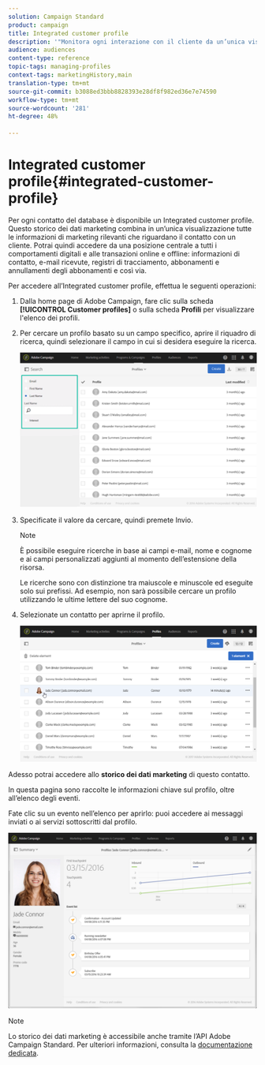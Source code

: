 ```yaml
---
solution: Campaign Standard
product: campaign
title: Integrated customer profile
description: '"Monitora ogni interazione con il cliente da un’unica visualizzazione: l’Integrated customer profile di Adobe Campaign viene aggiornato per l’intero ciclo di vita del cliente."'
audience: audiences
content-type: reference
topic-tags: managing-profiles
context-tags: marketingHistory,main
translation-type: tm+mt
source-git-commit: b3088ed3bbb8828393e28df8f982ed36e7e74590
workflow-type: tm+mt
source-wordcount: '281'
ht-degree: 48%

---
```



# Integrated customer profile{#integrated-customer-profile}

Per ogni contatto del database è disponibile un Integrated customer profile. Questo storico dei dati marketing combina in un’unica visualizzazione tutte le informazioni di marketing rilevanti che riguardano il contatto con un cliente. Potrai quindi accedere da una posizione centrale a tutti i comportamenti digitali e alle transazioni online e offline: informazioni di contatto, e-mail ricevute, registri di tracciamento, abbonamenti e annullamenti degli abbonamenti e così via.

Per accedere all’Integrated customer profile, effettua le seguenti operazioni:

1. Dalla home page di  Adobe Campaign, fare clic sulla scheda **[!UICONTROL Customer profiles]** o sulla scheda **Profili** per visualizzare l&#39;elenco dei profili.

1. Per cercare un profilo basato su un campo specifico, aprire il riquadro di ricerca, quindi selezionare il campo in cui si desidera eseguire la ricerca.


   ![](assets/profile-search.png)

1. Specificate il valore da cercare, quindi premete Invio.

   >[!NOTE]
   >
   >È possibile eseguire ricerche in base ai campi e-mail, nome e cognome e ai campi personalizzati aggiunti al momento dell’estensione della risorsa.
   >
   >Le ricerche sono con distinzione tra maiuscole e minuscole ed eseguite solo sui prefissi. Ad esempio, non sarà possibile cercare un profilo utilizzando le ultime lettere del suo cognome.

1. Selezionate un contatto per aprirne il profilo.

   ![](assets/mkt_hist_access.png)

Adesso potrai accedere allo **storico dei dati marketing** di questo contatto.

In questa pagina sono raccolte le informazioni chiave sul profilo, oltre all’elenco degli eventi.

Fate clic su un evento nell’elenco per aprirlo: puoi accedere ai messaggi inviati o ai servizi sottoscritti dal profilo.

![](assets/mkt_hist_view.png)

>[!NOTE]
>
>Lo storico dei dati marketing è accessibile anche tramite l’API Adobe Campaign Standard. Per ulteriori informazioni, consulta la [documentazione dedicata](../../api/using/interacting-with-marketing-history.md).
